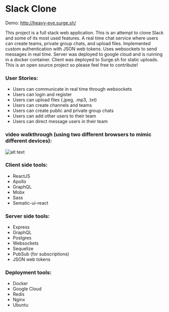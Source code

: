 # Slack Clone 

Demo: http://heavy-eye.surge.sh/

This project is a full stack web application. This is an attempt to clone Slack and some of its most used features. A real time chat service where users can create teams, private group chats, and upload files. Implemented custom authentication with JSON web tokens. Uses websockets to send messages in real time.
Server was deployed to google cloud and is running in a docker container. Client was deployed to Surge.sh for static uploads. This is an open source project so please feel free to contribute!

### User Stories:
- Users can communicate in real time through websockets
- Users can login and register
- Users can upload files (.jpeg, .mp3, .txt)
- Users can create channels and teams
- Users can create public and private group chats
- Users can add other users to their team
- Users can direct message users in their team


### video walkthrough (using two different browsers to mimic different devices):
![alt text](https://raw.githubusercontent.com/AndresXI/Slack-Clone/master/slack-demo-2.gif "Logo Title Text 1")


### Client side tools:
- ReactJS
- Apollo
- GraphQL
- Mobx
- Sass
- Sematic-ui-react

### Server side tools:
- Express
- GraphQL
- Postgres
- Websockets
- Sequelize
- PubSub (for subscriptions)
- JSON web tokens

### Deployment tools:
- Docker
- Google Cloud
- Redis
- Nginx
- Ubuntu

